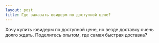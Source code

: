 ```yaml
---
layout: post 
title: Где заказать ювидерм по доступной цене? 
--- 
```

Хочу купить ювидерм по доступной цене, но везде доставку очень долго ждать. Поделитесь опытом, где самая быстрая доставка?